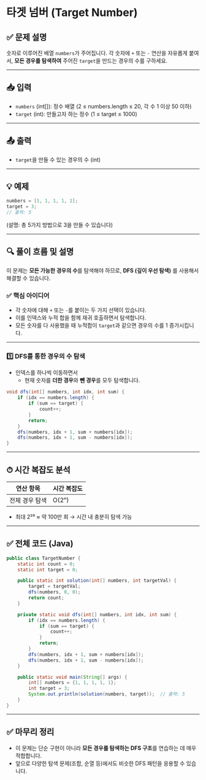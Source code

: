 # 타겟 넘버 (Target Number)

## ✅ 문제 설명

숫자로 이루어진 배열 `numbers`가 주어집니다.
각 숫자에 `+` 또는 `-` 연산을 자유롭게 붙여서, **모든 경우를 탐색하여** 주어진 `target`을 만드는 경우의 수를 구하세요.

---

## 📥 입력

- `numbers` (int[]): 정수 배열 (2 ≤ numbers.length ≤ 20, 각 수 1 이상 50 이하)
- `target` (int): 만들고자 하는 정수 (1 ≤ target ≤ 1000)

---

## 📤 출력

- `target`을 만들 수 있는 경우의 수 (int)

---

## 💡 예제

```java
numbers = [1, 1, 1, 1, 1];
target = 3;
// 출력: 5
```

(설명: 총 5가지 방법으로 3을 만들 수 있습니다)

---

## 🔍 풀이 흐름 및 설명

이 문제는 **모든 가능한 경우의 수**를 탐색해야 하므로, **DFS (깊이 우선 탐색)** 를 사용해서 해결할 수 있습니다.

### ✅ 핵심 아이디어

- 각 숫자에 대해 `+` 또는 `-`를 붙이는 두 가지 선택이 있습니다.
- 이를 인덱스와 누적 합을 함께 재귀 호출하면서 탐색합니다.
- 모든 숫자를 다 사용했을 때 누적합이 `target`과 같으면 경우의 수를 1 증가시킵니다.

---

### 1️⃣ DFS를 통한 경우의 수 탐색

- 인덱스를 하나씩 이동하면서
  - 현재 숫자를 **더한 경우**와 **뺀 경우**를 모두 탐색합니다.

```java
void dfs(int[] numbers, int idx, int sum) {
    if (idx == numbers.length) {
        if (sum == target) {
            count++;
        }
        return;
    }
    dfs(numbers, idx + 1, sum + numbers[idx]);
    dfs(numbers, idx + 1, sum - numbers[idx]);
}
```

---

## ⏱ 시간 복잡도 분석

| 연산 항목     | 시간 복잡도 |
|----------------|--------------|
| 전체 경우 탐색 | O(2ⁿ)         |

- 최대 2²⁰ ≈ 약 100만 회 → 시간 내 충분히 탐색 가능

---

## ✅ 전체 코드 (Java)

```java
public class TargetNumber {
    static int count = 0;
    static int target = 0;

    public static int solution(int[] numbers, int targetVal) {
        target = targetVal;
        dfs(numbers, 0, 0);
        return count;
    }

    private static void dfs(int[] numbers, int idx, int sum) {
        if (idx == numbers.length) {
            if (sum == target) {
                count++;
            }
            return;
        }
        dfs(numbers, idx + 1, sum + numbers[idx]);
        dfs(numbers, idx + 1, sum - numbers[idx]);
    }

    public static void main(String[] args) {
        int[] numbers = {1, 1, 1, 1, 1};
        int target = 3;
        System.out.println(solution(numbers, target));  // 출력: 5
    }
}
```

---


## ✅ 마무리 정리

- 이 문제는 단순 구현이 아니라 **모든 경우를 탐색하는 DFS 구조**를 연습하는 데 매우 적합합니다.
- 앞으로 다양한 탐색 문제(조합, 순열 등)에서도 비슷한 DFS 패턴을 응용할 수 있습니다.

